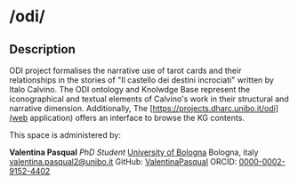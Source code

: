 # /odi/

## Description
ODI project formalises the narrative use of tarot cards and their relationships in the stories of "Il castello dei destini incrociati" written by Italo Calvino. The ODI ontology and Knolwdge Base represent the iconographical and textual elements of Calvino's work in their structural and narrative dimension.
Additionally, The [https://projects.dharc.unibo.it/odi](web application) offers an interface to browse the KG contents.

This space is administered by:

**Valentina Pasqual**
*PhD Student*
[University of Bologna](https://www.unibo.it/)
Bologna, italy
<valentina.pasqual2@unibo.it>
GitHub: [ValentinaPasqual](https://github.com/ValentinaPasqual)
ORCID: [0000-0002-9152-4402](https://orcid.org/0000-0001-5931-5187)
